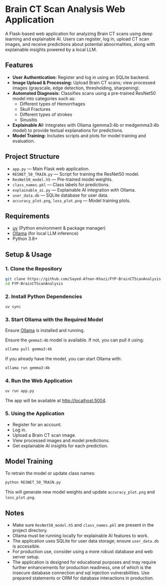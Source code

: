 # Brain CT Scan Analysis Web Application

A Flask-based web application for analyzing Brain CT scans using deep learning and explainable AI. Users can register, log in, upload CT scan images, and receive predictions about potential abnormalities, along with explainable insights powered by a local LLM.

## Features

- **User Authentication:** Register and log in using an SQLite backend.
- **Image Upload & Processing:** Upload Brain CT scans; view processed images (grayscale, edge detection, thresholding, sharpening).
- **Automated Diagnosis:** Classifies scans using a pre-trained ResNet50 model into categories such as:
  - Different types of Hemorrhages
  - Skull Fractures
  - Different types of strokes
  - Sinusitis
- **Explainable AI:** Integrates with Ollama (gemma3:4b or medgemma3:4b model) to provide textual explanations for predictions.
- **Model Training:** Includes scripts and plots for model training and evaluation.

## Project Structure

- `app.py` — Main Flask web application.
- `RESNET_50_TRAIN.py` — Script for training the ResNet50 model.
- `ResNet50_model.h5` — Pre-trained model weights.
- `class_names.pkl` — Class labels for predictions.
- `explainable_ai.py` — Explainable AI integration with Ollama.
- `user_data.db` — SQLite database for user data.
- `accuracy_plot.png`, `loss_plot.png` — Model training plots.

## Requirements

- [uv](https://github.com/astral-sh/uv) (Python environment & package manager)
- [Ollama](https://ollama.com/) (for local LLM inference)
- Python 3.8+

## Setup & Usage

### 1. Clone the Repository

```bash
git clone https://github.com/Sayed-Afnan-Khazi/FYP-BrainCTScanAnalysis.git
cd FYP-BrainCTScanAnalysis
```

### 2. Install Python Dependencies

```bash
uv sync
```

### 3. Start Ollama with the Required Model

Ensure [Ollama](https://ollama.com/download) is installed and running.

Ensure the `gemma3:4b` model is available. If not, you can pull it using:

```bash
ollama pull gemma3:4b
```

If you already have the model, you can start Ollama with:

```bash
ollama run gemma3:4b
```

### 4. Run the Web Application

```bash
uv run app.py
```

The app will be available at [http://localhost:5004](http://localhost:5004).

### 5. Using the Application

- Register for an account.
- Log in.
- Upload a Brain CT scan image.
- View processed images and model predictions.
- Get explainable AI insights for each prediction.

## Model Training

To retrain the model or update class names:

```bash
python RESNET_50_TRAIN.py
```

This will generate new model weights and update `accuracy_plot.png` and `loss_plot.png`.

## Notes

- Make sure `ResNet50_model.h5` and `class_names.pkl` are present in the project directory.
- Ollama must be running locally for explainable AI features to work.
- The application uses SQLite for user data storage; ensure `user_data.db` is accessible.
- For production use, consider using a more robust database and web server setup.
- The application is designed for educational purposes and may require further enhancements for production readiness, one of which is the insecure database connection and sql injection vulnerabilities. Use prepared statements or ORM for database interactions in production.